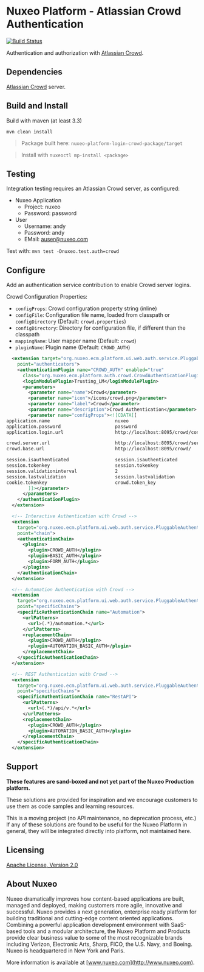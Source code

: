 # Nuxeo Platform - Atlassian Crowd Authentication

[![Build Status](https://qa.nuxeo.org/jenkins/buildStatus/icon?job=Sandbox/sandbox_nuxeo-platform-login-crowd-master)](https://qa.nuxeo.org/jenkins/view/Sandbox/job/Sandbox/job/sandbox_nuxeo-platform-login-crowd-master/)

Authentication and authorization with [Atlassian Crowd](https://www.atlassian.com/software/crowd).

## Dependencies

[Atlassian Crowd](https://www.atlassian.com/software/crowd) server.

## Build and Install

Build with maven (at least 3.3)

```
mvn clean install
```
> Package built here: `nuxeo-platform-login-crowd-package/target`

> Install with `nuxeoctl mp-install <package>`

## Testing

Integration testing requires an Atlassian Crowd server, as configured:
* Nuxeo Application
  * Project: nuxeo
  * Password: password
* User
  * Username: andy
  * Password: andy
  * EMail: auser@nuxeo.com

Test with: `mvn test -Dnuxeo.test.auth=crowd`

## Configure

Add an authentication service contribution to enable Crowd server logins.

Crowd Configuration Properties:

* `configProps`: Crowd configuration property string (inline)
* `configFile`: Configuration file name, loaded from classpath or `configDirectory` (Default: `crowd.properties`)
* `configDirectory`: Directory for configuration file, if different than the classpath
* `mappingName`: User mapper name (Default: `crowd`)
* `pluginName`: Plugin name (Default: `CROWD_AUTH`)

```xml
  <extension target="org.nuxeo.ecm.platform.ui.web.auth.service.PluggableAuthenticationService"
    point="authenticators">
    <authenticationPlugin name="CROWD_AUTH" enabled="true"
      class="org.nuxeo.ecm.platform.auth.crowd.CrowdAuthenticationPlugin">
      <loginModulePlugin>Trusting_LM</loginModulePlugin>
      <parameters>
        <parameter name="name">Crowd</parameter>
        <parameter name="icon">/icons/crowd.png</parameter>
        <parameter name="label">Crowd</parameter>
        <parameter name="description">Crowd Authentication</parameter>
        <parameter name="configProps"><![CDATA[[
application.name                        nuxeo
application.password                    password
application.login.url                   http://localhost:8095/crowd/console/

crowd.server.url                        http://localhost:8095/crowd/services/
crowd.base.url                          http://localhost:8095/crowd/

session.isauthenticated                 session.isauthenticated
session.tokenkey                        session.tokenkey
session.validationinterval              2
session.lastvalidation                  session.lastvalidation
cookie.tokenkey                         crowd.token_key
        ]]></parameter>
      </parameters>
    </authenticationPlugin>
  </extension>

  <!-- Interactive Authentication with Crowd -->
  <extension
    target="org.nuxeo.ecm.platform.ui.web.auth.service.PluggableAuthenticationService"
    point="chain">
    <authenticationChain>
      <plugins>
        <plugin>CROWD_AUTH</plugin>
        <plugin>BASIC_AUTH</plugin>
        <plugin>FORM_AUTH</plugin>
      </plugins>
    </authenticationChain>
  </extension>

  <!-- Automation Authentication with Crowd -->
  <extension
    target="org.nuxeo.ecm.platform.ui.web.auth.service.PluggableAuthenticationService"
    point="specificChains">
    <specificAuthenticationChain name="Automation">
      <urlPatterns>
        <url>(.*)/automation.*</url>
      </urlPatterns>
      <replacementChain>
        <plugin>CROWD_AUTH</plugin>
        <plugin>AUTOMATION_BASIC_AUTH</plugin>
      </replacementChain>
    </specificAuthenticationChain>
  </extension>

  <!-- REST Authentication with Crowd -->
  <extension
    target="org.nuxeo.ecm.platform.ui.web.auth.service.PluggableAuthenticationService"
    point="specificChains">
    <specificAuthenticationChain name="RestAPI">
      <urlPatterns>
        <url>(.*)/api/v.*</url>
      </urlPatterns>
      <replacementChain>
        <plugin>CROWD_AUTH</plugin>
        <plugin>AUTOMATION_BASIC_AUTH</plugin>
      </replacementChain>
    </specificAuthenticationChain>
  </extension>
```

## Support

**These features are sand-boxed and not yet part of the Nuxeo Production platform.**

These solutions are provided for inspiration and we encourage customers to use them as code samples and learning resources.

This is a moving project (no API maintenance, no deprecation process, etc.) If any of these solutions are found to be useful for the Nuxeo Platform in general, they will be integrated directly into platform, not maintained here.

## Licensing

[Apache License, Version 2.0](http://www.apache.org/licenses/LICENSE-2.0)

## About Nuxeo

Nuxeo dramatically improves how content-based applications are built, managed and deployed, making customers more agile, innovative and successful. Nuxeo provides a next generation, enterprise ready platform for building traditional and cutting-edge content oriented applications. Combining a powerful application development environment with SaaS-based tools and a modular architecture, the Nuxeo Platform and Products provide clear business value to some of the most recognizable brands including Verizon, Electronic Arts, Sharp, FICO, the U.S. Navy, and Boeing. Nuxeo is headquartered in New York and Paris.

More information is available at [www.nuxeo.com](http://www.nuxeo.com).

